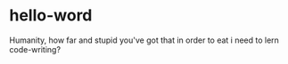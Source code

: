# hello-word
Humanity,
how far and stupid you've got that in order to eat i need to lern code-writing?

